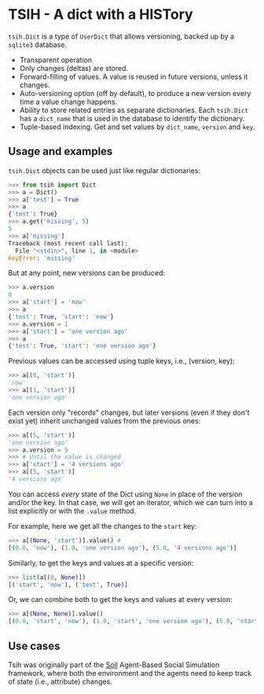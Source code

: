 # TSIH - A dict with a HISTory

`tsih.Dict` is a type of `UserDict` that allows versioning, backed up by a `sqlite3` database.

* Transparent operation
* Only changes (deltas) are stored.
* Forward-filling of values. A value is reused in future versions, unless it changes.
* Auto-versioning option (off by default), to produce a new version every time a value change happens.
* Ability to store related entries as separate dictionaries. Each `tsih.Dict` has a `dict_name` that is used in the database to identify the dictionary.
* Tuple-based indexing. Get and set values by `dict_name`, `version` and `key`.

## Usage and examples

`tsih.Dict` objects can be used just like regular dictionaries:

```python
>>> from tsih import Dict
>>> a = Dict()
>>> a['test'] = True
>>> a
{'test': True}
>>> a.get('missing', 5)
5
>>> a['missing']
Traceback (most recent call last):
  File "<stdin>", line 1, in <module>
KeyError: 'missing'
```

But at any point, new versions can be produced:

```python
>>> a.version
0
>>> a['start'] = 'now'
>>> a
{'test': True, 'start': 'now'}
>>> a.version = 1
>>> a['start'] = 'one version ago'
>>> a
{'test': True, 'start': 'one version ago'}
```

Previous values can be accessed using tuple keys, i.e., (version, key):

```python
>>> a[(0, 'start')]
'now'
>>> a[(1, 'start')]
'one version ago'
```

Each version only "records" changes, but later versions (even if they don't exist yet) inherit unchanged values from the previous ones:

```python
>>> a[(5, 'start')]  
'one version ago'
>>> a.version = 5
>>> # Until the value is changed
>>> a['start'] = '4 versions ago' 
>>> a[(5, 'start')]
'4 versions ago'
```

You can access *every* state of the Dict using `None` in place of the version and/or the key.
In that case, we will get an iterator, which we can turn into a list explicitly or with the `.value` method.

For example, here we get all the changes to the `start` key:

```python
>>> a[(None, 'start')].value() # 
[(0.0, 'now'), (1.0, 'one version ago'), (5.0, '4 versions ago')]
```

Similarly, to get the keys and values at a specific version:

```python
>>> list(a[(0, None)])
[('start', 'now'), ('test', True)]
```

Or, we can combine both to get the keys and values at every version:

```python
>>> a[(None, None)].value()
[(0.0, 'start', 'now'), (1.0, 'start', 'one version ago'), (5.0, 'start', '4 versions ago'), (0.0, 'test', True), (1.0, 'test', True), (5.0, 'test', True)]
```

## Use cases

Tsih was originally part of the [Soil](https://github.com/gsi-upm/soil) Agent-Based Social Simulation framework, where both the environment and the agents need to keep track of state (i.e., attribute) changes.
